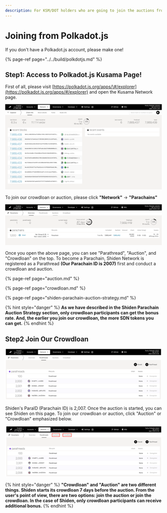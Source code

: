 ```yaml
---
description: For KSM/DOT holders who are going to join the auctions from Polkadot.js
---
```


# Joining from Polkadot.js

If you don't have a Polkadot.js account, please make one!

{% page-ref page="../../build/polkdotjs.md" %}

## Step1: Access to Polkadot.js Kusama Page!

First of all, please visit [https://polkadot.js.org/apps/\#/explorer](https://polkadot.js.org/apps/#/explorer) and open the Kusama Network page. 

![](../../.gitbook/assets/screen-shot-2021-05-29-at-0.35.30.png)

To join our crowdloan or auction, please click **"Network"** → **"Parachains"**

![](../../.gitbook/assets/screen-shot-2021-05-29-at-0.36.48.png)

Once you open the above page, you can see "Parathread",  "Auction", and  "Crowdloan" on the  top. To become a Parachain, Shiden Network is registered as a Parathread **\(Our Parachain ID is 2007\)** first and conduct a crowdloan and auction. 

{% page-ref page="auction.md" %}

{% page-ref page="crowdloan.md" %}

{% page-ref page="shiden-parachain-auction-strategy.md" %}

{% hint style="danger" %}
**As we have described in the Shiden Parachain Auction Strategy section, only crowdloan participants can get the bonus rate. And, the earlier you join our crowdloan, the more SDN tokens you can get.**
{% endhint %}

## Step2 Join Our Crowdloan

![](../../.gitbook/assets/screen-shot-2021-06-01-at-11.18.59.png)

Shiden's ParaID  \(Parachain ID\) is 2,007. Once the auction is started, you can see Shiden on this page. To join our crowdloan or auction,  click "Auction" or "Crowdloan" emphasized below.

![](../../.gitbook/assets/screen-shot-2021-06-01-at-11.26.35.png)

{% hint style="danger" %}
**"Crowdloan" and "Auction" are two different things. Shiden starts its crowdloan 7 days before the auction. From the user's point of view, there are two options: join the auction or join the crowdloan.  In the case of Shiden, only crowdloan participants can receive additional bonus.**
{% endhint %}

